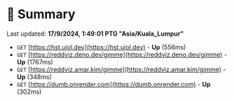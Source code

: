 # 📖 Summary
Last updated: **17/9/2024, 1:49:01 PTG "Asia/Kuala_Lumpur"**

- `GET` [https://hst.ujol.dev](https://hst.ujol.dev) - **Up** (556ms)
- `GET` [https://reddviz.deno.dev/gimme](https://reddviz.deno.dev/gimme) - **Up** (1767ms)
- `GET` [https://reddviz.amar.kim/gimme](https://reddviz.amar.kim/gimme) - **Up** (348ms)
- `GET` [https://dumb.onrender.com](https://dumb.onrender.com) - **Up** (302ms)
